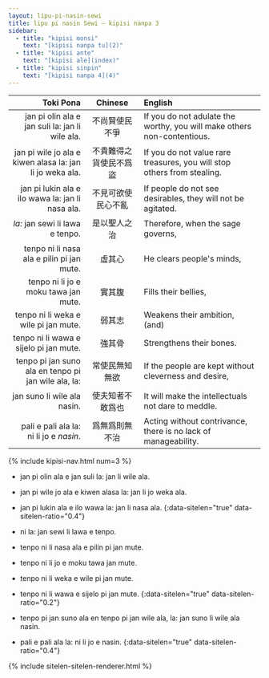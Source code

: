 ```yaml
---
layout: lipu-pi-nasin-sewi
title: lipu pi nasin Sewi — kipisi nanpa 3
sidebar:
  - title: "kipisi monsi"
    text: "[kipisi nanpa tu](2)"
  - title: "kipisi ante"
    text: "[kipisi ale](index)"
  - title: "kipisi sinpin"
    text: "[kipisi nanpa 4](4)"
---
```


| Toki Pona| Chinese | English
|-:|:-:|:-
| jan pi olin ala e jan suli la: jan li wile ala.          | 不尚賢使民不爭         | If you do not adulate the worthy, you will make others non-contentious.
| jan pi wile jo ala e kiwen alasa la: jan li jo weka ala. | 不貴難得之貨使民不爲盜 | If you do not value rare treasures, you will stop others from stealing.
| jan pi lukin ala e ilo wawa la: jan li nasa ala.         | 不見可欲使民心不亂     | If people do not see desirables, they will not be agitated.
| _la:_ jan sewi li lawa e tenpo.                          | 是以聖人之治           | Therefore, when the sage governs,
| tenpo ni li nasa ala e pilin pi jan mute.                | 虛其心                 | He clears people's minds,
| tenpo ni li jo e moku tawa jan mute.                     | 實其腹                 | Fills their bellies,
| tenpo ni li weka e wile pi jan mute.                     | 弱其志                 | Weakens their ambition, (and)
| tenpo ni li wawa e sijelo pi jan mute.                   | 強其骨                 | Strengthens their bones.
| tenpo pi jan suno ala en tenpo pi jan wile ala, la:      | 常使民無知無欲         | If the people are kept without cleverness and desire,
| jan suno li wile ala nasin.                              | 使夫知者不敢爲也       | It will make the intellectuals not dare to meddle.
| pali e pali ala la: ni li jo e _nasin_.                  | 爲無爲則無不治         | Acting without contrivance, there is no lack of manageability.

{% include kipisi-nav.html num=3 %}

* jan pi olin ala e jan suli la: jan li wile ala.
* jan pi wile jo ala e kiwen alasa la: jan li jo weka ala.
* jan pi lukin ala e ilo wawa la: jan li nasa ala.
{:data-sitelen="true" data-sitelen-ratio="0.4"}

* ni la: jan sewi li lawa e tenpo.
* tenpo ni li nasa ala e pilin pi jan mute.
* tenpo ni li jo e moku tawa jan mute.
* tenpo ni li weka e wile pi jan mute.
* tenpo ni li wawa e sijelo pi jan mute.
{:data-sitelen="true" data-sitelen-ratio="0.2"}

* tenpo pi jan suno ala en tenpo pi jan wile ala, la: jan suno li wile ala nasin.
* pali e pali ala la: ni li jo e nasin.
{:data-sitelen="true" data-sitelen-ratio="0.4"}

{% include sitelen-sitelen-renderer.html %}
